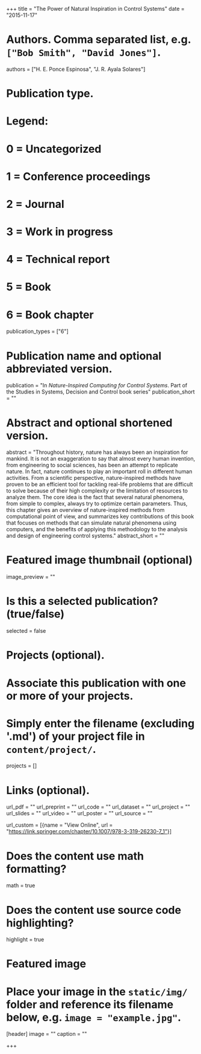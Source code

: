 +++
title = "The Power of Natural Inspiration in Control Systems"
date = "2015-11-17"

# Authors. Comma separated list, e.g. `["Bob Smith", "David Jones"]`.
authors = ["H. E. Ponce Espinosa", "J. R. Ayala Solares"]

# Publication type.
# Legend:
# 0 = Uncategorized
# 1 = Conference proceedings
# 2 = Journal
# 3 = Work in progress
# 4 = Technical report
# 5 = Book
# 6 = Book chapter
publication_types = ["6"]

# Publication name and optional abbreviated version.
publication = "In *Nature-Inspired Computing for Control Systems*. Part of the Studies in Systems, Decision and Control book series"
publication_short = ""

# Abstract and optional shortened version.
abstract = "Throughout history, nature has always been an inspiration for mankind. It is not an exaggeration to say that almost every human invention, from engineering to social sciences, has been an attempt to replicate nature. In fact, nature continues to play an important roll in different human activities. From a scientific perspective, nature-inspired methods have proven to be an efficient tool for tackling real-life problems that are difficult to solve because of their high complexity or the limitation of resources to analyze them. The core idea is the fact that several natural phenomena, from simple to complex, always try to optimize certain parameters. Thus, this chapter gives an overview of nature-inspired methods from computational point of view, and summarizes key contributions of this book that focuses on methods that can simulate natural phenomena using computers, and the benefits of applying this methodology to the analysis and design of engineering control systems."
abstract_short = ""

# Featured image thumbnail (optional)
image_preview = ""

# Is this a selected publication? (true/false)
selected = false

# Projects (optional).
#   Associate this publication with one or more of your projects.
#   Simply enter the filename (excluding '.md') of your project file in `content/project/`.
projects = []

# Links (optional).
url_pdf = ""
url_preprint = ""
url_code = ""
url_dataset = ""
url_project = ""
url_slides = ""
url_video = ""
url_poster = ""
url_source = ""

url_custom = [{name = "View Online", url = "https://link.springer.com/chapter/10.1007/978-3-319-26230-7_1"}]

# Does the content use math formatting?
math = true

# Does the content use source code highlighting?
highlight = true

# Featured image
# Place your image in the `static/img/` folder and reference its filename below, e.g. `image = "example.jpg"`.
[header]
image = ""
caption = ""

+++
